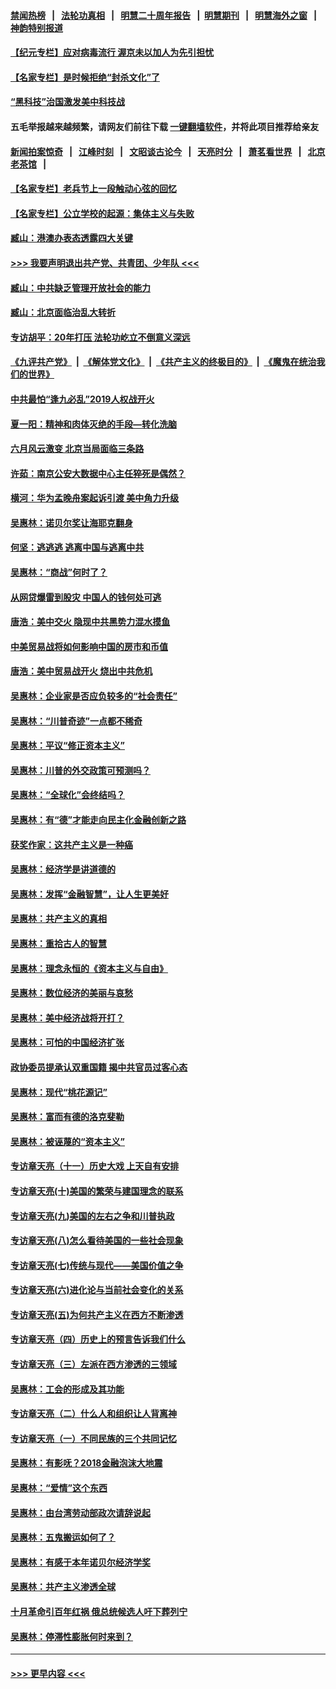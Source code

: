 #### [禁闻热榜](热点新闻.md?=0)  &nbsp;&nbsp;|&nbsp;&nbsp; [法轮功真相](https://github.com/gfw-breaker/truth/blob/master/README.md?=0) &nbsp;&nbsp;|&nbsp;&nbsp; [明慧二十周年报告](https://github.com/gfw-breaker/mh-reports/blob/master/README.md?=0) &nbsp;&nbsp;|&nbsp;&nbsp;[明慧期刊](https://github.com/gfw-breaker/mh-qikan) &nbsp;&nbsp;|&nbsp;&nbsp; [明慧海外之窗](https://github.com/gfw-breaker/mh-news/blob/master/README.md?=0) &nbsp;&nbsp;|&nbsp;&nbsp; [神韵特别报道](https://github.com/gfw-breaker/mh-news/blob/master/shenyun.md?=0)
#### [【纪元专栏】应对病毒流行 渥京未以加人为先引担忧](../pages/nsc423/n11875714.md?t=03030202) 
#### [【名家专栏】是时候拒绝“封杀文化”了](../pages/nsc423/n11814093.md?t=03030202) 
#### [“黑科技”治国激发美中科技战](../pages/nsc423/n11638056.md?t=03030202) 
#### 五毛举报越来越频繁，请网友们前往下载 [一键翻墙软件](https://github.com/gfw-breaker/ssr-accounts)，并将此项目推荐给亲友
#### [新闻拍案惊奇](https://github.com/gfw-breaker/banned-news/blob/master/pages/link4.md) &nbsp;&nbsp;|&nbsp;&nbsp; [江峰时刻](https://github.com/gfw-breaker/banned-news/blob/master/pages/link4.md) &nbsp;&nbsp;|&nbsp;&nbsp; [文昭谈古论今](https://github.com/gfw-breaker/banned-news/blob/master/pages/link4.md) &nbsp;&nbsp;|&nbsp;&nbsp; [天亮时分](https://github.com/gfw-breaker/banned-news/blob/master/pages/link4.md) &nbsp;&nbsp;|&nbsp;&nbsp; [萧茗看世界](https://github.com/gfw-breaker/banned-news/blob/master/pages/link4.md) &nbsp;&nbsp;|&nbsp;&nbsp; [北京老茶馆](https://github.com/gfw-breaker/banned-news/blob/master/pages/link4.md) &nbsp;&nbsp;|&nbsp;&nbsp; 
#### [【名家专栏】老兵节上一段触动心弦的回忆](../pages/nsc423/n11646016.md?t=03030202) 
#### [【名家专栏】公立学校的起源：集体主义与失败](../pages/nsc423/n11601833.md?t=03030202) 
#### [臧山：港澳办表态透露四大关键](../pages/nsc423/n11421628.md?t=03030202) 
#### [>>> 我要声明退出共产党、共青团、少年队 <<<](https://github.com/begood0513/goodnews/blob/master/quit/letter.md) 
#### [臧山：中共缺乏管理开放社会的能力](../pages/nsc423/n11407457.md?t=03030202) 
#### [臧山：北京面临治乱大转折](../pages/nsc423/n11406895.md?t=03030202) 
#### [专访胡平：20年打压 法轮功屹立不倒意义深远](../pages/nsc423/n11398800.md?t=03030202) 
#### [《九评共产党》](https://github.com/begood0513/9ping.md/blob/master/README.md) &nbsp;|&nbsp; [《解体党文化》](../../../../jtdwh.md/blob/master/README.md)  &nbsp;|&nbsp; [《共产主义的终极目的》](../../../../gczydzjmd.md/blob/master/README.md) &nbsp;|&nbsp; [《魔鬼在统治我们的世界》](../../../../mgztzwmdsj.md/blob/master/README.md) 
#### [中共最怕“逢九必乱”2019人权战开火](../pages/nsc423/n11385248.md?t=03030202) 
#### [夏一阳：精神和肉体灭绝的手段—转化洗脑](../pages/nsc423/n11368250.md?t=03030202) 
#### [六月风云激变 北京当局面临三条路](../pages/nsc423/n11313668.md?t=03030202) 
#### [许茹：南京公安大数据中心主任猝死是偶然？](../pages/nsc423/n11064744.md?t=03030202) 
#### [横河：华为孟晚舟案起诉引渡 美中角力升级](../pages/nsc423/n11027230.md?t=03030202) 
#### [吴惠林：诺贝尔奖让海耶克翻身](../pages/nsc423/n10890049.md?t=03030202) 
#### [何坚：逃逃逃 逃离中国与逃离中共](../pages/nsc423/n10592891.md?t=03030202) 
#### [吴惠林：“商战”何时了？](../pages/nsc423/n10573558.md?t=03030202) 
#### [从网贷爆雷到股灾 中国人的钱何处可逃](../pages/nsc423/n10572800.md?t=03030202) 
#### [唐浩：美中交火 隐现中共黑势力混水摸鱼](../pages/nsc423/n10544040.md?t=03030202) 
#### [中美贸易战将如何影响中国的房市和币值](../pages/nsc423/n10543697.md?t=03030202) 
#### [唐浩：美中贸易战开火 烧出中共危机](../pages/nsc423/n10540126.md?t=03030202) 
#### [吴惠林：企业家是否应负较多的“社会责任”](../pages/nsc423/n10535022.md?t=03030202) 
#### [吴惠林：“川普奇迹”一点都不稀奇](../pages/nsc423/n10512808.md?t=03030202) 
#### [吴惠林：平议“修正资本主义”](../pages/nsc423/n10495724.md?t=03030202) 
#### [吴惠林：川普的外交政策可预测吗？](../pages/nsc423/n10462387.md?t=03030202) 
#### [吴惠林：“全球化”会终结吗？](../pages/nsc423/n10452838.md?t=03030202) 
#### [吴惠林：有“德”才能走向民主化金融创新之路](../pages/nsc423/n10432292.md?t=03030202) 
#### [获奖作家：这共产主义是一种癌](../pages/nsc423/n10431541.md?t=03030202) 
#### [吴惠林：经济学是讲道德的](../pages/nsc423/n10398014.md?t=03030202) 
#### [吴惠林：发挥“金融智慧”，让人生更美好](../pages/nsc423/n10375019.md?t=03030202) 
#### [吴惠林：共产主义的真相](../pages/nsc423/n10351394.md?t=03030202) 
#### [吴惠林：重拾古人的智慧](../pages/nsc423/n10337691.md?t=03030202) 
#### [吴惠林：理念永恒的《资本主义与自由》](../pages/nsc423/n10316274.md?t=03030202) 
#### [吴惠林：数位经济的美丽与哀愁](../pages/nsc423/n10292946.md?t=03030202) 
#### [吴惠林：美中经济战将开打？](../pages/nsc423/n10258825.md?t=03030202) 
#### [吴惠林：可怕的中国经济扩张](../pages/nsc423/n10219147.md?t=03030202) 
#### [政协委员提承认双重国籍 揭中共官员过客心态](../pages/nsc423/n10208809.md?t=03030202) 
#### [吴惠林：现代“桃花源记”](../pages/nsc423/n10185234.md?t=03030202) 
#### [吴惠林：富而有德的洛克斐勒](../pages/nsc423/n10142264.md?t=03030202) 
#### [吴惠林：被诬蔑的“资本主义”](../pages/nsc423/n10124816.md?t=03030202) 
#### [专访章天亮（十一）历史大戏 上天自有安排](../pages/nsc423/n10094905.md?t=03030202) 
#### [专访章天亮(十)美国的繁荣与建国理念的联系](../pages/nsc423/n10094899.md?t=03030202) 
#### [专访章天亮(九)美国的左右之争和川普执政](../pages/nsc423/n10094889.md?t=03030202) 
#### [专访章天亮(八)怎么看待美国的一些社会现象](../pages/nsc423/n10094857.md?t=03030202) 
#### [专访章天亮(七)传统与现代——美国价值之争](../pages/nsc423/n10093140.md?t=03030202) 
#### [专访章天亮(六)进化论与当前社会变化的关系](../pages/nsc423/n10092036.md?t=03030202) 
#### [专访章天亮(五)为何共产主义在西方不断渗透](../pages/nsc423/n10083620.md?t=03030202) 
#### [专访章天亮（四）历史上的预言告诉我们什么](../pages/nsc423/n10083606.md?t=03030202) 
#### [专访章天亮（三）左派在西方渗透的三领域](../pages/nsc423/n10081115.md?t=03030202) 
#### [吴惠林：工会的形成及其功能](../pages/nsc423/n10080633.md?t=03030202) 
#### [专访章天亮（二）什么人和组织让人背离神](../pages/nsc423/n10076637.md?t=03030202) 
#### [专访章天亮（一）不同民族的三个共同记忆](../pages/nsc423/n10074188.md?t=03030202) 
#### [吴惠林：有影呒？2018金融泡沫大地震](../pages/nsc423/n10040534.md?t=03030202) 
#### [吴惠林：“爱情”这个东西](../pages/nsc423/n10019423.md?t=03030202) 
#### [吴惠林：由台湾劳动部政次请辞说起](../pages/nsc423/n9979679.md?t=03030202) 
#### [吴惠林：五鬼搬运如何了？](../pages/nsc423/n9925338.md?t=03030202) 
#### [吴惠林：有感于本年诺贝尔经济学奖](../pages/nsc423/n9871883.md?t=03030202) 
#### [吴惠林：共产主义渗透全球](../pages/nsc423/n9812748.md?t=03030202) 
#### [十月革命引百年红祸 俄总统候选人吁下葬列宁](../pages/nsc423/n9810182.md?t=03030202) 
#### [吴惠林：停滞性膨胀何时来到？](../pages/nsc423/n9764136.md?t=03030202) 

----
#### [ >>> 更早内容 <<< ](../indexes/nsc423-earlier.md)

